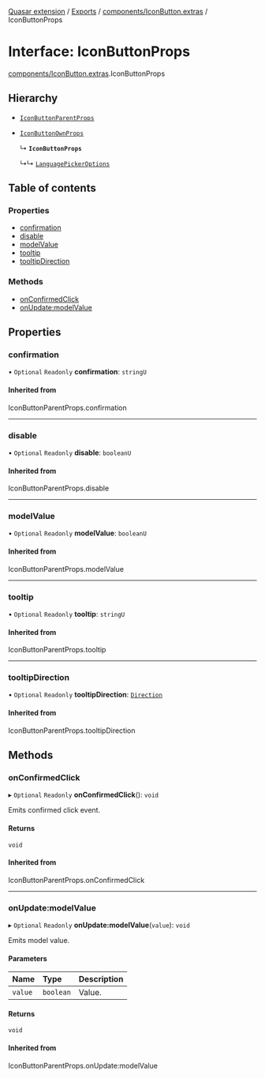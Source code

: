 [Quasar extension](../index.md) / [Exports](../modules.md) / [components/IconButton.extras](../modules/components_IconButton_extras.md) / IconButtonProps

# Interface: IconButtonProps

[components/IconButton.extras](../modules/components_IconButton_extras.md).IconButtonProps

## Hierarchy

- [`IconButtonParentProps`](../modules/components_IconButton_extras.md#iconbuttonparentprops)

- [`IconButtonOwnProps`](components_IconButton_extras.IconButtonOwnProps.md)

  ↳ **`IconButtonProps`**

  ↳↳ [`LanguagePickerOptions`](components_LanguagePicker_extras.LanguagePickerOptions.md)

## Table of contents

### Properties

- [confirmation](components_IconButton_extras.IconButtonProps.md#confirmation)
- [disable](components_IconButton_extras.IconButtonProps.md#disable)
- [modelValue](components_IconButton_extras.IconButtonProps.md#modelvalue)
- [tooltip](components_IconButton_extras.IconButtonProps.md#tooltip)
- [tooltipDirection](components_IconButton_extras.IconButtonProps.md#tooltipdirection)

### Methods

- [onConfirmedClick](components_IconButton_extras.IconButtonProps.md#onconfirmedclick)
- [onUpdate:modelValue](components_IconButton_extras.IconButtonProps.md#onupdate:modelvalue)

## Properties

### confirmation

• `Optional` `Readonly` **confirmation**: `stringU`

#### Inherited from

IconButtonParentProps.confirmation

___

### disable

• `Optional` `Readonly` **disable**: `booleanU`

#### Inherited from

IconButtonParentProps.disable

___

### modelValue

• `Optional` `Readonly` **modelValue**: `booleanU`

#### Inherited from

IconButtonParentProps.modelValue

___

### tooltip

• `Optional` `Readonly` **tooltip**: `stringU`

#### Inherited from

IconButtonParentProps.tooltip

___

### tooltipDirection

• `Optional` `Readonly` **tooltipDirection**: [`Direction`](../modules/components_Tooltip_extras.md#direction)

#### Inherited from

IconButtonParentProps.tooltipDirection

## Methods

### onConfirmedClick

▸ `Optional` `Readonly` **onConfirmedClick**(): `void`

Emits confirmed click event.

#### Returns

`void`

#### Inherited from

IconButtonParentProps.onConfirmedClick

___

### onUpdate:modelValue

▸ `Optional` `Readonly` **onUpdate:modelValue**(`value`): `void`

Emits model value.

#### Parameters

| Name | Type | Description |
| :------ | :------ | :------ |
| `value` | `boolean` | Value. |

#### Returns

`void`

#### Inherited from

IconButtonParentProps.onUpdate:modelValue
